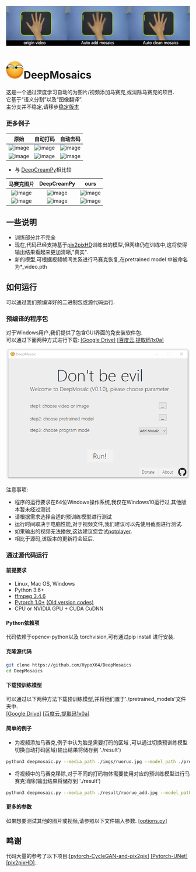 ![image](./imgs/hand.gif)
# <img src="./imgs/icon.jpg" width="48">DeepMosaics
这是一个通过深度学习自动的为图片/视频添加马赛克,或消除马赛克的项目.<br>它基于“语义分割”以及“图像翻译”.<br>
主分支并不稳定,请移步[稳定版本](https://github.com/HypoX64/DeepMosaics/tree/stable)<br>
### 更多例子
原始 | 自动打码 |  自动去码  
:-:|:-:|:-:
![image](https://github.com/HypoX64/DeepMosaics_example/blob/master/lena.jpg) | ![image](https://github.com/HypoX64/DeepMosaics_example/blob/master/lena_add.jpg) | ![image](https://github.com/HypoX64/DeepMosaics_example/blob/master/lena_clean.jpg) 
![image](https://github.com/HypoX64/DeepMosaics_example/blob/master/youknow.png)  | ![image](https://github.com/HypoX64/DeepMosaics_example/blob/master/youknow_add.png) | ![image](https://github.com/HypoX64/DeepMosaics_example/blob/master/youknow_clean.png) 
* 与 [DeepCreamPy](https://github.com/deeppomf/DeepCreamPy)相比较

马赛克图片 | DeepCreamPy | ours  
:-:|:-:|:-:
![image](https://github.com/HypoX64/DeepMosaics_example/blob/master/face_a_mosaic.jpg) | ![image](https://github.com/HypoX64/DeepMosaics_example/blob/master/a_dcp.png) | ![image](https://github.com/HypoX64/DeepMosaics_example/blob/master/face_a_clean.jpg) 
![image](https://github.com/HypoX64/DeepMosaics_example/blob/master/face_b_mosaic.jpg) | ![image](https://github.com/HypoX64/DeepMosaics_example/blob/master/b_dcp.png) | ![image](https://github.com/HypoX64/DeepMosaics_example/blob/master/face_b_clean.jpg) 

## 一些说明
* 训练部分并不完全<br>
* 现在,代码已经支持基于[pix2pixHD](https://github.com/NVIDIA/pix2pixHD)训练出的模型,但网络仍在训练中,这将使得输出结果看起来更加清晰,"真实".<br>
* 新的模型,可根据视频帧间关系进行马赛克恢复,在pretrained model 中被命名为*_video.pth<br>

## 如何运行
可以通过我们预编译好的二进制包或源代码运行.<br>

### 预编译的程序包
对于Windows用户,我们提供了包含GUI界面的免安装软件包.<br>
可以通过下面两种方式进行下载: [[Google Drive]](https://drive.google.com/open?id=1LTERcN33McoiztYEwBxMuRjjgxh4DEPs)  [[百度云,提取码1x0a]](https://pan.baidu.com/s/10rN3U3zd5TmfGpO_PEShqQ) <br>

![image](./imgs/GUI.png)<br>

注意事项:<br>
  - 程序的运行要求在64位Windows操作系统,我仅在Windows10运行过,其他版本暂未经过测试<br>
  - 请根据需求选择合适的预训练模型进行测试<br>
  - 运行时间取决于电脑性能,对于视频文件,我们建议可以先使用截图进行测试.<br>
  - 如果输出的视频无法播放,这边建议您尝试[potplayer](https://daumpotplayer.com/download/).<br>
  - 相比于源码,该版本的更新将会延后.

### 通过源代码运行
#### 前提要求
  - Linux, Mac OS, Windows
  - Python 3.6+
  - [ffmpeg 3.4.6](http://ffmpeg.org/)
  - [Pytorch 1.0+](https://pytorch.org/)  [(Old version codes)](https://github.com/HypoX64/DeepMosaics/tree/Pytorch0.4)
  - CPU or NVIDIA GPU + CUDA CuDNN<br>
#### Python依赖项
代码依赖于opencv-python以及 torchvision,可有通过pip install 进行安装.
#### 克隆源代码
```bash
git clone https://github.com/HypoX64/DeepMosaics
cd DeepMosaics
```
#### 下载预训练模型
可以通过以下两种方法下载预训练模型,并将他们置于'./pretrained_models'文件夹中.<br>
[[Google Drive]](https://drive.google.com/open?id=1LTERcN33McoiztYEwBxMuRjjgxh4DEPs)  [[百度云,提取码1x0a]](https://pan.baidu.com/s/10rN3U3zd5TmfGpO_PEShqQ) <br>

#### 简单的例子
* 为视频添加马赛克,例子中认为脸是需要打码的区域 ,可以通过切换预训练模型切换自动打码区域(输出结果将储存到 './result')
```bash
python3 deepmosaic.py --media_path ./imgs/ruoruo.jpg --model_path ./pretrained_models/mosaic/add_face.pth --use_gpu -1
```
* 将视频中的马赛克移除,对于不同的打码物体需要使用对应的预训练模型进行马赛克消除(输出结果将储存到  './result')
```bash
python3 deepmosaic.py --media_path ./result/ruoruo_add.jpg --model_path ./pretrained_models/mosaic/clean_face_HD.pth --use_gpu -1
```
#### 更多的参数
如果想要测试其他的图片或视频,请参照以下文件输入参数.
[[options.py]](./cores/options.py) <br>

## 鸣谢
代码大量的参考了以下项目:[[pytorch-CycleGAN-and-pix2pix]](https://github.com/junyanz/pytorch-CycleGAN-and-pix2pix) [[Pytorch-UNet]](https://github.com/milesial/Pytorch-UNet)[[pix2pixHD]](https://github.com/NVIDIA/pix2pixHD)..
